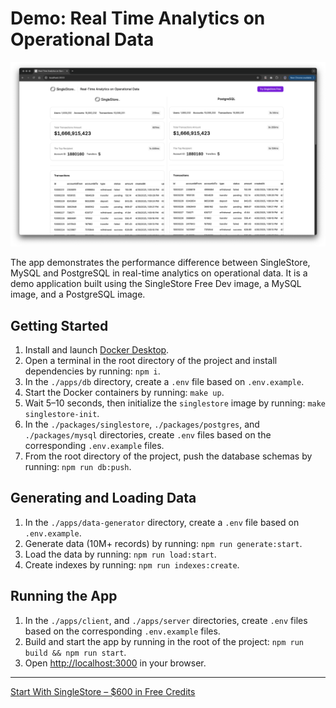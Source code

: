 # Demo: Real Time Analytics on Operational Data

![Preview](assets/preview.png)

The app demonstrates the performance difference between SingleStore, MySQL and PostgreSQL in real-time analytics on operational data. It is a demo application built using the SingleStore Free Dev image, a MySQL image, and a PostgreSQL image.

## Getting Started

1. Install and launch [Docker Desktop](https://www.docker.com/products/docker-desktop/).
2. Open a terminal in the root directory of the project and install dependencies by running: `npm i`.
3. In the `./apps/db` directory, create a `.env` file based on `.env.example`.
4. Start the Docker containers by running: `make up`.
5. Wait 5–10 seconds, then initialize the `singlestore` image by running: `make singlestore-init`.
6. In the `./packages/singlestore`, `./packages/postgres`, and `./packages/mysql` directories, create `.env` files based on the corresponding `.env.example` files.
7. From the root directory of the project, push the database schemas by running: `npm run db:push`.

## Generating and Loading Data

1. In the `./apps/data-generator` directory, create a `.env` file based on `.env.example`.
2. Generate data (10M+ records) by running: `npm run generate:start`.
3. Load the data by running: `npm run load:start`.
4. Create indexes by running: `npm run indexes:create`.

## Running the App

1. In the `./apps/client`, and `./apps/server` directories, create `.env` files based on the corresponding `.env.example` files.
2. Build and start the app by running in the root of the project: `npm run build && npm run start`.
3. Open [http://localhost:3000](http://localhost:3000) in your browser.

---

[Start With SingleStore – $600 in Free Credits](https://portal.singlestore.com/intention/cloud?utm_source=yaroslav&utm_medium=github&utm_campaign=general-technical&utm_content=real-time-analytics-on-operational-data)
